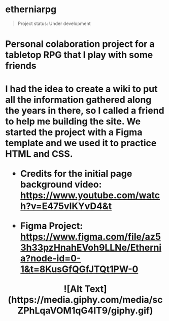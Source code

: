 # etherniarpg

> Project status: Under development

<h1>Personal colaboration project for a tabletop RPG that I play with some friends<h1>

I had the idea to create a wiki to put all the information gathered along the years in there, so I called a friend to help me building the site. We started the project with a Figma template and we used it to practice HTML and CSS.

- Credits for the initial page background video: https://www.youtube.com/watch?v=E475vIKYvD4&t

- Figma Project: https://www.figma.com/file/az53h33pzHnahEVoh9LLNe/Ethernia?node-id=0-1&t=8KusGfQGfJTQt1PW-0

 <div style="text-align:center">![Alt Text](https://media.giphy.com/media/scZPhLqaVOM1qG4lT9/giphy.gif)</div>
  
